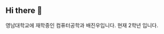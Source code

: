 ## Hi there 👋
영남대학교에 재학중인 컴퓨터공학과 배진우입니다.
현재 2학년 입니다.

<!--
**baejinwoo307/baejinwoo307** is a ✨ _special_ ✨ repository because its `README.md` (this file) appears on your GitHub profile.

Here are some ideas to get you started:

- 🔭 I’m currently working on ...
- 🌱 I’m currently learning ...
- 👯 I’m looking to collaborate on ...
- 🤔 I’m looking for help with ...
- 💬 Ask me about ...
- 📫 How to reach me: ...
- 😄 Pronouns: ...
- ⚡ Fun fact: ...
-->
